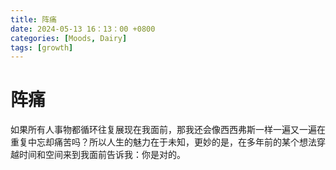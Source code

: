```yaml
---
title: 阵痛
date: 2024-05-13 16：13：00 +0800 
categories: [Moods, Dairy] 
tags: [growth]
---
```

# 阵痛
如果所有人事物都循环往复展现在我面前，那我还会像西西弗斯一样一遍又一遍在重复中忘却痛苦吗？所以人生的魅力在于未知，更妙的是，在多年前的某个想法穿越时间和空间来到我面前告诉我：你是对的。